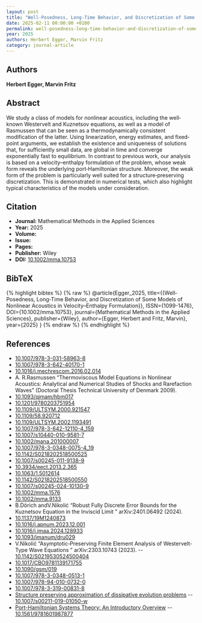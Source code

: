 ```yaml
---
layout: post
title: "Well‐Posedness, Long‐Time Behavior, and Discretization of Some Models of Nonlinear Acoustics in Velocity–Enthalpy Formulation"
date: 2025-02-11 00:00:00 +0100
permalink: well-posedness-long-time-behavior-and-discretization-of-some-models-of-nonlinear-acoustics-in-velocity-enthalpy-formulation
year: 2025
authors: Herbert Egger, Marvin Fritz
category: journal-article
---
```

 
## Authors
**Herbert Egger, Marvin Fritz**
 
## Abstract
We study a class of models for nonlinear acoustics, including the well‐known Westervelt and Kuznetsov equations, as well as a model of Rasmussen that can be seen as a thermodynamically consistent modification of the latter. Using linearization, energy estimates, and fixed‐point arguments, we establish the existence and uniqueness of solutions that, for sufficiently small data, are global in time and converge exponentially fast to equilibrium. In contrast to previous work, our analysis is based on a velocity–enthalpy formulation of the problem, whose weak form reveals the underlying port‐Hamiltonian structure. Moreover, the weak form of the problem is particularly well suited for a structure‐preserving discretization. This is demonstrated in numerical tests, which also highlight typical characteristics of the models under consideration.
 
## Citation
- **Journal:** Mathematical Methods in the Applied Sciences
- **Year:** 2025
- **Volume:** 
- **Issue:** 
- **Pages:** 
- **Publisher:** Wiley
- **DOI:** [10.1002/mma.10753](https://doi.org/10.1002/mma.10753)
 
## BibTeX
{% highlight bibtex %}
{% raw %}
@article{Egger_2025,
  title={{Well‐Posedness, Long‐Time Behavior, and Discretization of Some Models of Nonlinear Acoustics in Velocity–Enthalpy Formulation}},
  ISSN={1099-1476},
  DOI={10.1002/mma.10753},
  journal={Mathematical Methods in the Applied Sciences},
  publisher={Wiley},
  author={Egger, Herbert and Fritz, Marvin},
  year={2025}
}
{% endraw %}
{% endhighlight %}
 
## References
- [10.1007/978-3-031-58963-8](https://doi.org/10.1007/978-3-031-58963-8)
- [10.1007/978-3-642-40170-1](https://doi.org/10.1007/978-3-642-40170-1)
- [10.1016/j.mechrescom.2016.02.014](https://doi.org/10.1016/j.mechrescom.2016.02.014)
- A. R.Rasmussen “Thermoviscous Model Equations in Nonlinear Acoustics: Analytical and Numerical Studies of Shocks and Rarefaction Waves” (Doctoral Thesis Technical University of Denmark 2009).
- [10.1093/qjmam/hbm017](https://doi.org/10.1093/qjmam/hbm017)
- [10.1201/9780203751954](https://doi.org/10.1201/9780203751954)
- [10.1109/ULTSYM.2000.921547](https://doi.org/10.1109/ULTSYM.2000.921547)
- [10.1109/58.920712](https://doi.org/10.1109/58.920712)
- [10.1109/ULTSYM.2002.1193491](https://doi.org/10.1109/ULTSYM.2002.1193491)
- [10.1007/978-3-642-12110-4_159](https://doi.org/10.1007/978-3-642-12110-4_159)
- [10.1007/s10440-010-9581-7](https://doi.org/10.1007/s10440-010-9581-7)
- [10.1002/mana.201000007](https://doi.org/10.1002/mana.201000007)
- [10.1007/978-3-0348-0075-4_19](https://doi.org/10.1007/978-3-0348-0075-4_19)
- [10.1142/S0218202518500525](https://doi.org/10.1142/S0218202518500525)
- [10.1007/s00245-011-9138-9](https://doi.org/10.1007/s00245-011-9138-9)
- [10.3934/eect.2013.2.365](https://doi.org/10.3934/eect.2013.2.365)
- [10.1063/1.5012614](https://doi.org/10.1063/1.5012614)
- [10.1142/S0218202518500550](https://doi.org/10.1142/S0218202518500550)
- [10.1007/s00245-024-10130-9](https://doi.org/10.1007/s00245-024-10130-9)
- [10.1002/mma.1576](https://doi.org/10.1002/mma.1576)
- [10.1002/mma.9133](https://doi.org/10.1002/mma.9133)
- B.Dörich andV.Nikolić “Robust Fully Discrete Error Bounds for the Kuznetsov Equation in the Inviscid Limit ” arXiv:2401.06492 (2024).
- [10.1137/19M1240873](https://doi.org/10.1137/19M1240873)
- [10.1016/j.apnum.2023.12.001](https://doi.org/10.1016/j.apnum.2023.12.001)
- [10.1016/j.jmaa.2024.128933](https://doi.org/10.1016/j.jmaa.2024.128933)
- [10.1093/imanum/dru029](https://doi.org/10.1093/imanum/dru029)
- V.Nikolić “Asymptotic‐Preserving Finite Element Analysis of Westervelt‐Type Wave Equations ” arXiv:2303.10743 (2023). -- [10.1142/S0219530524500404](https://doi.org/10.1142/S0219530524500404)
- [10.1017/CBO9781139171755](https://doi.org/10.1017/CBO9781139171755)
- [10.1090/gsm/019](https://doi.org/10.1090/gsm/019)
- [10.1007/978-3-0348-0513-1](https://doi.org/10.1007/978-3-0348-0513-1)
- [10.1007/978-94-010-0732-0](https://doi.org/10.1007/978-94-010-0732-0)
- [10.1007/978-3-319-00831-8](https://doi.org/10.1007/978-3-319-00831-8)
- [Structure preserving approximation of dissipative evolution problems](structure-preserving-approximation-of-dissipative-evolution-problems) -- [10.1007/s00211-019-01050-w](https://doi.org/10.1007/s00211-019-01050-w)
- [Port-Hamiltonian Systems Theory: An Introductory Overview](port-hamiltonian-systems-theory-an-introductory-overview) -- [10.1561/9781601987877](https://doi.org/10.1561/9781601987877)

